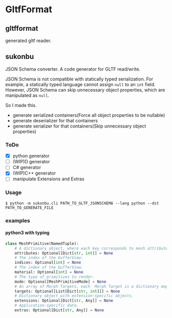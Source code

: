 # GltfFormat

## gltfformat

generated gltf reader.

## sukonbu

JSON Schema converter.
A code generator for GLTF read/write.

JSON Schema is not compatible with statically typed serialization.
For example, a statically typed language cannot assign `null` to an `int` field.
However, JSON Schema can skip unnecessary object properties, which are manipulated as `null`.

So I made this.

* generate serialized containers(Force all object properties to be nullable)
* generate deserializer for that containers
* generate serializer for that containers(Skip unnecessary object properties)

### ToDo

* [x] python generator
* [ ] (WIP)D generator
* [ ] C# generator
* [x] (WIP)C++ generator
* [ ] manipulate Extensions and Extras

### Usage

```
$ python -m sukonbu.cli PATH_TO_GLTF_JSONSCHEMA --lang python --dst PATH_TO_GENERATE_FILE
```

### examples

#### python3 with typing

```py
class MeshPrimitive(NamedTuple):
    # A dictionary object, where each key corresponds to mesh attribute semantic and each value is the index of the accessor containing attribute's data.
    attributes: Optional[Dict[str, int]] = None
    # The index of the bufferView.
    indices: Optional[int] = None
    # The index of the bufferView.
    material: Optional[int] = None
    # The type of primitives to render.
    mode: Optional[MeshPrimitiveMode] = None
    # An array of Morph Targets, each  Morph Target is a dictionary mapping attributes (only `POSITION`, `NORMAL`, and `TANGENT` supported) to their deviations in the Morph Target.
    targets: Optional[List[Dict[str, int]]] = None
    # Dictionary object with extension-specific objects.
    extensions: Optional[Dict[str, Any]] = None
    # Application-specific data.
    extras: Optional[Dict[str, Any]] = None
```
